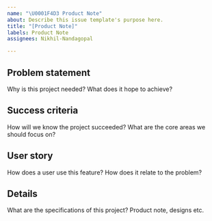 ```yaml
---
name: "\U0001F4D3 Product Note"
about: Describe this issue template's purpose here.
title: "[Product Note]"
labels: Product Note
assignees: Nikhil-Nandagopal

---
```


## Problem statement
Why is this project needed? 
What does it hope to achieve?

## Success criteria
How will we know the project succeeded?
What are the core areas we should focus on?

## User story
How does a user use this feature? How does it relate to the problem?

## Details
What are the specifications of this project?
Product note, designs etc.
